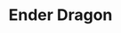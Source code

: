 ---
title: "Ender Dragon"
draft: false
category: "High Performance"
weight: 1

product:
  id: "ender-dragon"
  name: "Ender Dragon"
  price: "6.4"

  customFields:
    - name: "RAM"
      type: "readonly"
      value: "2 GB"

    - name: "Storage"
      type: "readonly"
      value: "20GB"

  selectedPlan: "monthly-plan"

  availablePlans:
    - id: "monthly-plan"
      name: "Monthly Subscription"
      frequency: "monthly"
      interval: 1
      itemPrice: 6.4

---